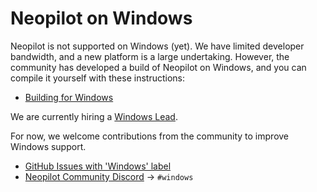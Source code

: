 # Neopilot on Windows

Neopilot is not supported on Windows (yet). We have limited developer bandwidth, and a
new platform is a large undertaking. However, the community has developed
a build of Neopilot on Windows, and you can compile it yourself with these instructions:

- [Building for Windows](./development/windows.md)

We are currently hiring a [Windows Lead](https://neopilot.dev/jobs/windows-lead).

For now, we welcome contributions from the community to improve Windows support.

- [GitHub Issues with 'Windows' label](https://github.com/khulnasoft-lab/neopilot/issues?q=is%3Aissue+is%3Aopen+label%3Awindows)
- [Neopilot Community Discord](https://neopilot.dev/community-links) -> `#windows`
